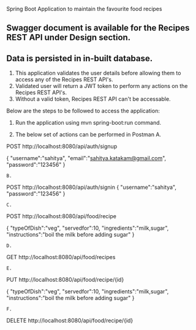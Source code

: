 Spring Boot Application to maintain the favourite food recipes

## Swagger document is available for the Recipes REST API under Design section.
## Data is persisted in in-built database.

1. This application validates the user details before allowing them to access any of the Recipes REST API's.
2. Validated user will return a JWT token to perform any actions on the Recipes REST API's.
3. Without a valid token, Recipes REST API can't be accessable.


Below are the steps to be followed to access the application:

1. Run the application using mvn spring-boot:run command.
   
2. The below set of actions can be performed in Postman
    A. 
   
POST http://localhost:8080/api/auth/signup
   
{
"username":"sahitya",
"email":"sahitya.katakam@gmail.com",
"password":"123456"
}
   
    B. 

POST http://localhost:8080/api/auth/signin
{
"username":"sahitya",
"password":"123456"
}

    C.

POST http://localhost:8080/api/food/recipe

{
"typeOfDish":"veg",
"servedfor":10,
"ingredients":"milk,sugar",
"instructions":"boil the milk before adding sugar"
}

    D.

GET http://localhost:8080/api/food/recipes

    E.

PUT http://localhost:8080/api/food/recipe/{id}

{
"typeOfDish":"veg",
"servedfor":10,
"ingredients":"milk,sugar",
"instructions":"boil the milk before adding sugar"
}

    F.

DELETE http://localhost:8080/api/food/recipe/{id}